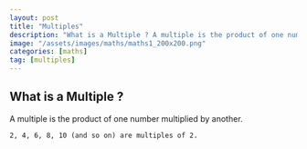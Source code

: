 ```yaml
---
layout: post
title: "Multiples"
description: "What is a Multiple ? A multiple is the product of one number multiplied by another."
image: "/assets/images/maths/maths1_200x200.png"
categories: [maths]
tag: [multiples]
---
```

## What is a Multiple ?

A multiple is the product of one number multiplied by another.

`2, 4, 6, 8, 10 (and so on) are multiples of 2.`
